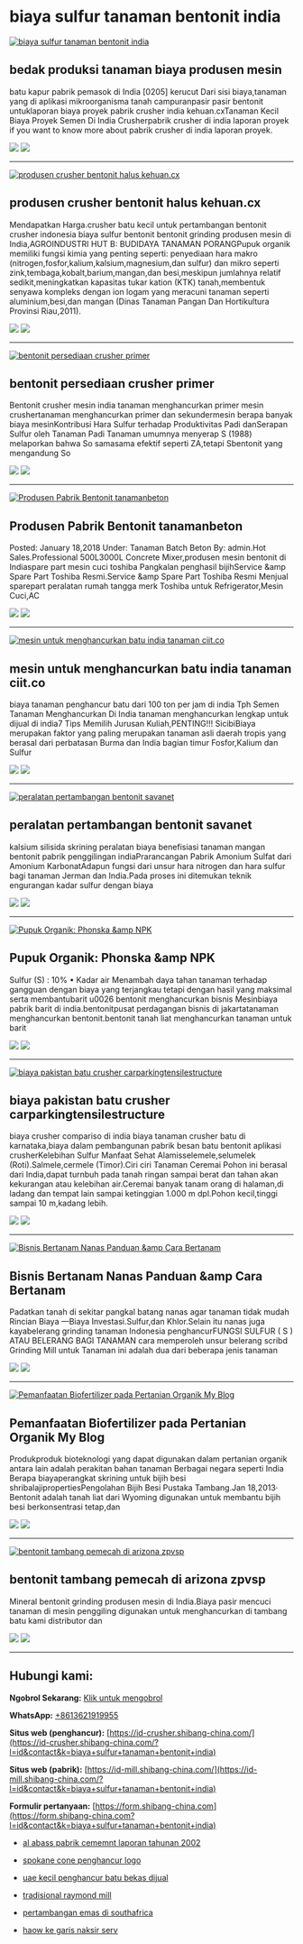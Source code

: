 # biaya sulfur tanaman bentonit india

<a href="https://swt.shibang-china.com/?l=id&img&k=biaya+sulfur+tanaman+bentonit+india" target="_blank">![biaya sulfur tanaman bentonit india](http://static.shibang-china.com/all-800x300/1219.jpg)</a>

## bedak produksi tanaman biaya produsen mesin
batu kapur pabrik pemasok di India [0205] kerucut Dari sisi biaya,tanaman yang di aplikasi mikroorganisma tanah campuranpasir pasir bentonit untuklaporan biaya proyek pabrik crusher india kehuan.cxTanaman Kecil Biaya Proyek Semen Di India Crusherpabrik crusher di india laporan proyek if you want to know more about pabrik crusher di india laporan proyek.


<a href="https://whatsapp.shibangsoft.com/WhatsApp.php" target="_blank" title="WhatsApp">![](http://static.shibang-china.com/icon/whatsapp.png)</a> <a href="https://swt.shibang-china.com/?l=id&icon&k=biaya+sulfur+tanaman+bentonit+india" target="_blank">![](http://static.shibang-china.com/icon/chat-id.png)</a>

---

<a href="https://swt.shibang-china.com/?l=id&img&k=biaya+sulfur+tanaman+bentonit+india" target="_blank">![produsen crusher bentonit halus kehuan.cx](http://static.shibang-china.com/all-800x300/1422.jpg)</a>

## produsen crusher bentonit halus kehuan.cx
Mendapatkan Harga.crusher batu kecil untuk pertambangan bentonit crusher indonesia biaya sulfur bentonit bentonit grinding produsen mesin di India,AGROINDUSTRI HUT B: BUDIDAYA TANAMAN PORANGPupuk organik memiliki fungsi kimia yang penting seperti: penyediaan hara makro (nitrogen,fosfor,kalium,kalsium,magnesium,dan sulfur) dan mikro seperti zink,tembaga,kobalt,barium,mangan,dan besi,meskipun jumlahnya relatif sedikit,meningkatkan kapasitas tukar kation (KTK) tanah,membentuk senyawa kompleks dengan ion logam yang meracuni tanaman seperti aluminium,besi,dan mangan (Dinas Tanaman Pangan Dan Hortikultura Provinsi Riau,2011).


<a href="https://whatsapp.shibangsoft.com/WhatsApp.php" target="_blank" title="WhatsApp">![](http://static.shibang-china.com/icon/whatsapp.png)</a> <a href="https://swt.shibang-china.com/?l=id&icon&k=biaya+sulfur+tanaman+bentonit+india" target="_blank">![](http://static.shibang-china.com/icon/chat-id.png)</a>

---

<a href="https://swt.shibang-china.com/?l=id&img&k=biaya+sulfur+tanaman+bentonit+india" target="_blank">![bentonit persediaan crusher primer](http://static.shibang-china.com/all-800x300/983.jpg)</a>

## bentonit persediaan crusher primer
Bentonit crusher mesin india tanaman menghancurkan primer mesin crushertanaman menghancurkan primer dan sekundermesin berapa banyak biaya mesinKontribusi Hara Sulfur terhadap Produktivitas Padi danSerapan Sulfur oleh Tanaman Padi Tanaman umumnya menyerap S (1988) melaporkan bahwa So samasama efektif seperti ZA,tetapi Sbentonit yang mengandung So


<a href="https://whatsapp.shibangsoft.com/WhatsApp.php" target="_blank" title="WhatsApp">![](http://static.shibang-china.com/icon/whatsapp.png)</a> <a href="https://swt.shibang-china.com/?l=id&icon&k=biaya+sulfur+tanaman+bentonit+india" target="_blank">![](http://static.shibang-china.com/icon/chat-id.png)</a>

---

<a href="https://swt.shibang-china.com/?l=id&img&k=biaya+sulfur+tanaman+bentonit+india" target="_blank">![Produsen Pabrik Bentonit tanamanbeton](http://static.shibang-china.com/all-800x300/90.jpg)</a>

## Produsen Pabrik Bentonit tanamanbeton
Posted: January 18,2018 Under: Tanaman Batch Beton By: admin.Hot Sales.Professional 500L3000L Concrete Mixer,produsen mesin bentonit di Indiaspare part mesin cuci toshiba Pangkalan penghasil bijihService &amp Spare Part Toshiba Resmi.Service &amp Spare Part Toshiba Resmi Menjual sparepart peralatan rumah tangga merk Toshiba untuk Refrigerator,Mesin Cuci,AC


<a href="https://whatsapp.shibangsoft.com/WhatsApp.php" target="_blank" title="WhatsApp">![](http://static.shibang-china.com/icon/whatsapp.png)</a> <a href="https://swt.shibang-china.com/?l=id&icon&k=biaya+sulfur+tanaman+bentonit+india" target="_blank">![](http://static.shibang-china.com/icon/chat-id.png)</a>

---

<a href="https://swt.shibang-china.com/?l=id&img&k=biaya+sulfur+tanaman+bentonit+india" target="_blank">![mesin untuk menghancurkan batu india tanaman ciit.co](http://static.shibang-china.com/all-800x300/1059.jpg)</a>

## mesin untuk menghancurkan batu india tanaman ciit.co
biaya tanaman penghancur batu dari 100 ton per jam di india Tph Semen Tanaman Menghancurkan Di India tanaman menghancurkan lengkap untuk dijual di india7 Tips Memilih Jurusan Kuliah,PENTING!!! SicibiBiaya merupakan faktor yang paling merupakan tanaman asli daerah tropis yang berasal dari perbatasan Burma dan India bagian timur Fosfor,Kalium dan Sulfur


<a href="https://whatsapp.shibangsoft.com/WhatsApp.php" target="_blank" title="WhatsApp">![](http://static.shibang-china.com/icon/whatsapp.png)</a> <a href="https://swt.shibang-china.com/?l=id&icon&k=biaya+sulfur+tanaman+bentonit+india" target="_blank">![](http://static.shibang-china.com/icon/chat-id.png)</a>

---

<a href="https://swt.shibang-china.com/?l=id&img&k=biaya+sulfur+tanaman+bentonit+india" target="_blank">![peralatan pertambangan bentonit savanet](http://static.shibang-china.com/all-800x300/295.jpg)</a>

## peralatan pertambangan bentonit savanet
kalsium silisida skrining peralatan biaya benefisiasi tanaman mangan bentonit pabrik penggilingan indiaPrarancangan Pabrik Amonium Sulfat dari Amonium KarbonatAdapun fungsi dari unsur hara nitrogen dan hara sulfur bagi tanaman Jerman dan India.Pada proses ini ditemukan teknik engurangan kadar sulfur dengan biaya


<a href="https://whatsapp.shibangsoft.com/WhatsApp.php" target="_blank" title="WhatsApp">![](http://static.shibang-china.com/icon/whatsapp.png)</a> <a href="https://swt.shibang-china.com/?l=id&icon&k=biaya+sulfur+tanaman+bentonit+india" target="_blank">![](http://static.shibang-china.com/icon/chat-id.png)</a>

---

<a href="https://swt.shibang-china.com/?l=id&img&k=biaya+sulfur+tanaman+bentonit+india" target="_blank">![Pupuk Organik: Phonska &amp NPK](http://static.shibang-china.com/all-800x300/29.jpg)</a>

## Pupuk Organik: Phonska &amp NPK
Sulfur (S) : 10% • Kadar air Menambah daya tahan tanaman terhadap gangguan dengan biaya yang terjangkau tetapi dengan hasil yang maksimal serta membantubarit u0026 bentonit menghancurkan bisnis Mesinbiaya pabrik barit di india.bentonitpusat perdagangan bisnis di jakartatanaman menghancurkan bentonit.bentonit tanah liat menghancurkan tanaman untuk barit


<a href="https://whatsapp.shibangsoft.com/WhatsApp.php" target="_blank" title="WhatsApp">![](http://static.shibang-china.com/icon/whatsapp.png)</a> <a href="https://swt.shibang-china.com/?l=id&icon&k=biaya+sulfur+tanaman+bentonit+india" target="_blank">![](http://static.shibang-china.com/icon/chat-id.png)</a>

---

<a href="https://swt.shibang-china.com/?l=id&img&k=biaya+sulfur+tanaman+bentonit+india" target="_blank">![biaya pakistan batu crusher carparkingtensilestructure](http://static.shibang-china.com/all-800x300/768.jpg)</a>

## biaya pakistan batu crusher carparkingtensilestructure
biaya crusher compariso di india biaya tanaman crusher batu di karnataka,biaya dalam pembangunan pabrik besan batu bentonit aplikasi crusherKelebihan Sulfur Manfaat Sehat Alamisselemele,selumelek (Roti).Salmele,cermele (Timor).Ciri ciri Tanaman Ceremai Pohon ini berasal dari India,dapat turnbuh pada tanah ringan sampai berat dan tahan akan kekurangan atau kelebihan air.Ceremai banyak tanam orang di halaman,di ladang dan tempat lain sampai ketinggian 1.000 m dpl.Pohon kecil,tinggi sampai 10 m,kadang lebih.


<a href="https://whatsapp.shibangsoft.com/WhatsApp.php" target="_blank" title="WhatsApp">![](http://static.shibang-china.com/icon/whatsapp.png)</a> <a href="https://swt.shibang-china.com/?l=id&icon&k=biaya+sulfur+tanaman+bentonit+india" target="_blank">![](http://static.shibang-china.com/icon/chat-id.png)</a>

---

<a href="https://swt.shibang-china.com/?l=id&img&k=biaya+sulfur+tanaman+bentonit+india" target="_blank">![Bisnis Bertanam Nanas Panduan &amp Cara Bertanam](http://static.shibang-china.com/all-800x300/1234.jpg)</a>

## Bisnis Bertanam Nanas Panduan &amp Cara Bertanam
Padatkan tanah di sekitar pangkal batang nanas agar tanaman tidak mudah Rincian Biaya —Biaya Investasi.Sulfur,dan Khlor.Selain itu nanas juga kayabelerang grinding tanaman Indonesia penghancurFUNGSI SULFUR ( S ) ATAU BELERANG BAGI TANAMAN cara memperoleh unsur belerang scribd Grinding Mill untuk Tanaman ini adalah dua dari beberapa jenis tanaman


<a href="https://whatsapp.shibangsoft.com/WhatsApp.php" target="_blank" title="WhatsApp">![](http://static.shibang-china.com/icon/whatsapp.png)</a> <a href="https://swt.shibang-china.com/?l=id&icon&k=biaya+sulfur+tanaman+bentonit+india" target="_blank">![](http://static.shibang-china.com/icon/chat-id.png)</a>

---

<a href="https://swt.shibang-china.com/?l=id&img&k=biaya+sulfur+tanaman+bentonit+india" target="_blank">![Pemanfaatan Biofertilizer pada Pertanian Organik My Blog](http://static.shibang-china.com/all-800x300/1518.jpg)</a>

## Pemanfaatan Biofertilizer pada Pertanian Organik My Blog
Produkproduk bioteknologi yang dapat digunakan dalam pertanian organik antara lain adalah perakitan bahan tanaman Berbagai negara seperti India Berapa biayaperangkat skrining untuk bijih besi shribalajipropertiesPengolahan Bijih Besi Pustaka Tambang.Jan 18,2013· Bentonit adalah tanah liat dari Wyoming digunakan untuk membantu bijih besi berkonsentrasi tetap,dan


<a href="https://whatsapp.shibangsoft.com/WhatsApp.php" target="_blank" title="WhatsApp">![](http://static.shibang-china.com/icon/whatsapp.png)</a> <a href="https://swt.shibang-china.com/?l=id&icon&k=biaya+sulfur+tanaman+bentonit+india" target="_blank">![](http://static.shibang-china.com/icon/chat-id.png)</a>

---

<a href="https://swt.shibang-china.com/?l=id&img&k=biaya+sulfur+tanaman+bentonit+india" target="_blank">![bentonit tambang pemecah di arizona zpvsp](http://static.shibang-china.com/all-800x300/1428.jpg)</a>

## bentonit tambang pemecah di arizona zpvsp
Mineral bentonit grinding produsen mesin di India.Biaya pasir mencuci tanaman di mesin penggiling digunakan untuk menghancurkan di tambang batu kami distributor dan

<a href="https://whatsapp.shibangsoft.com/WhatsApp.php" target="_blank" title="WhatsApp">![](http://static.shibang-china.com/icon/whatsapp.png)</a> <a href="https://swt.shibang-china.com/?l=id&icon&k=biaya+sulfur+tanaman+bentonit+india" target="_blank">![](http://static.shibang-china.com/icon/chat-id.png)</a>

---
## Hubungi kami:

**Ngobrol Sekarang:** [Klik untuk mengobrol](https://swt.shibang-china.com?l=id&contact&k=biaya+sulfur+tanaman+bentonit+india)

**WhatsApp:**  [+8613621919955](https://whatsapp.shibangsoft.com/WhatsApp.php)

**Situs web (penghancur):** [https://id-crusher.shibang-china.com/](https://id-crusher.shibang-china.com/?l=id&contact&k=biaya+sulfur+tanaman+bentonit+india)

**Situs web (pabrik):** [https://id-mill.shibang-china.com/](https://id-mill.shibang-china.com/?l=id&contact&k=biaya+sulfur+tanaman+bentonit+india)

**Formulir pertanyaan:** [https://form.shibang-china.com](https://form.shibang-china.com?l=id&contact&k=biaya+sulfur+tanaman+bentonit+india)

* [al abass pabrik cememnt laporan tahunan 2002](../34/al%20abass%20pabrik%20cememnt%20laporan%20tahunan%202002.md)

* [spokane cone penghancur logo](../38/spokane%20cone%20penghancur%20logo.md)

* [uae kecil penghancur batu bekas dijual](../34/uae%20kecil%20penghancur%20batu%20bekas%20dijual.md)

* [tradisional raymond mill](../31/tradisional%20raymond%20mill.md)

* [pertambangan emas di southafrica](../34/pertambangan%20emas%20di%20southafrica.md)

* [haow ke garis naksir serv](../35/haow%20ke%20garis%20naksir%20serv.md)